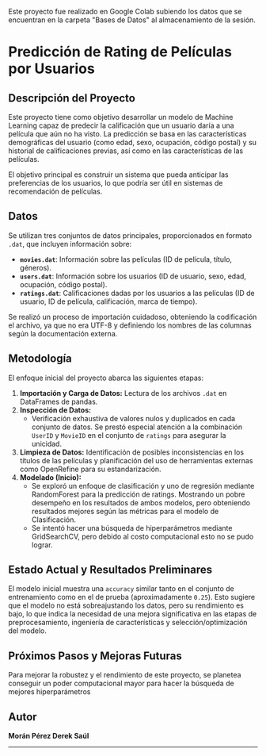 Este proyecto fue realizado en Google Colab subiendo los datos que se encuentran en la carpeta "Bases de Datos" al almacenamiento de la sesión. 

# Predicción de Rating de Películas por Usuarios

## Descripción del Proyecto

Este proyecto tiene como objetivo desarrollar un modelo de Machine Learning capaz de predecir la calificación que un usuario daría a una película que aún no ha visto. La predicción se basa en las características demográficas del usuario (como edad, sexo, ocupación, código postal) y su historial de calificaciones previas, así como en las características de las películas.

El objetivo principal es construir un sistema que pueda anticipar las preferencias de los usuarios, lo que podría ser útil en sistemas de recomendación de películas.

## Datos

Se utilizan tres conjuntos de datos principales, proporcionados en formato `.dat`, que incluyen información sobre:

* **`movies.dat`**: Información sobre las películas (ID de película, título, géneros).
* **`users.dat`**: Información sobre los usuarios (ID de usuario, sexo, edad, ocupación, código postal).
* **`ratings.dat`**: Calificaciones dadas por los usuarios a las películas (ID de usuario, ID de película, calificación, marca de tiempo).

Se realizó un proceso de importación cuidadoso, obteniendo la codificación el archivo, ya que no era UTF-8 y definiendo los nombres de las columnas según la documentación externa.

## Metodología

El enfoque inicial del proyecto abarca las siguientes etapas:

1.  **Importación y Carga de Datos:** Lectura de los archivos `.dat` en DataFrames de pandas.
2.  **Inspección de Datos:**
    * Verificación exhaustiva de valores nulos y duplicados en cada conjunto de datos. Se prestó especial atención a la combinación `UserID` y `MovieID` en el conjunto de `ratings` para asegurar la unicidad.
3.  **Limpieza de Datos:** Identificación de posibles inconsistencias en los títulos de las películas y planificación del uso de herramientas externas como OpenRefine para su estandarización.
4.  **Modelado (Inicio):**
    * Se exploró un enfoque de clasificación y uno de regresión mediante RandomForest para la predicción de ratings. Mostrando un pobre desempeño en los resultados de ambos modelos, pero obteniendo resultados mejores según las métricas para el modelo de Clasificación.
    * Se intentó hacer una búsqueda de hiperparámetros mediante GridSearchCV, pero debido al costo computacional esto no se pudo lograr.

## Estado Actual y Resultados Preliminares

El modelo inicial muestra una `accuracy` similar tanto en el conjunto de entrenamiento como en el de prueba (aproximadamente `0.25`). Esto sugiere que el modelo no está sobreajustando los datos, pero su rendimiento es bajo, lo que indica la necesidad de una mejora significativa en las etapas de preprocesamiento, ingeniería de características y selección/optimización del modelo.

## Próximos Pasos y Mejoras Futuras

Para mejorar la robustez y el rendimiento de este proyecto, se planetea conseguir un poder computacional mayor para hacer la búsqueda de mejores hiperparámetros

## Autor

**Morán Pérez Derek Saúl**

---
